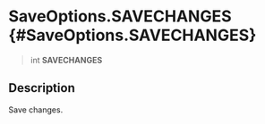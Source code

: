 SaveOptions.SAVECHANGES {#SaveOptions.SAVECHANGES}
=======================

> int **SAVECHANGES**

Description
-----------

Save changes.
